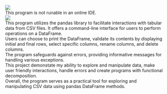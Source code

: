 <picture><img src="https://img.shields.io/badge/TABLE%20FROM CSV-purple?label=py"></picture><br>
This program is not runable in an online IDE.
<br>
<picture><img src="https://img.shields.io/badge/DESCRIPTION:-blue"></picture><br>
This program utilizes the pandas library to facilitate interactions with tabular data from CSV files. It offers a command-line interface for users to perform operations on a DataFrame.<br>
Users can choose to print the DataFrame, validate its contents by displaying initial and final rows, select specific columns, rename columns, and delete columns.<br>
The program safeguards against errors, providing informative messages for handling various exceptions.<br>
This project demonstate my ability to explore and manipulate data, make user friendly interactions, handle errors and create programs with functional decomposition.<br>
Overall, the program serves as a practical tool for exploring and manipulating CSV data using pandas DataFrame methods.
